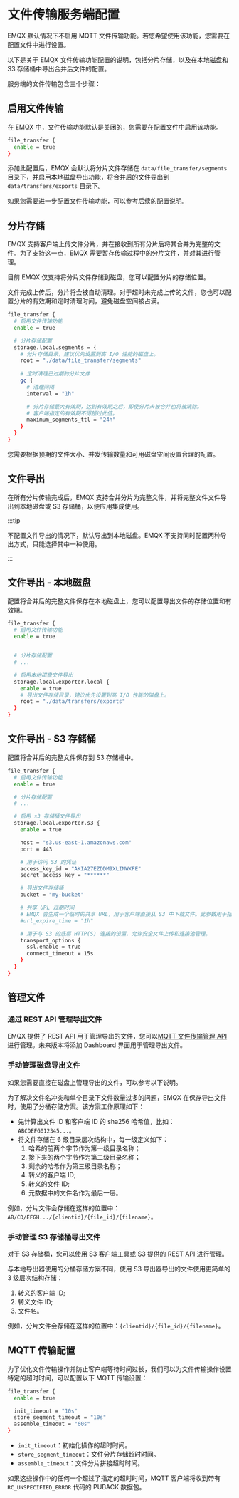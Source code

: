 # 文件传输服务端配置

EMQX 默认情况下不启用 MQTT 文件传输功能。若您希望使用该功能，您需要在配置文件中进行设置。

以下是关于 EMQX 文件传输功能配置的说明，包括分片存储，以及在本地磁盘和 S3 存储桶中导出合并后文件的配置。

服务端的文件传输包含三个步骤：

## 启用文件传输

在 EMQX 中，文件传输功能默认是关闭的，您需要在配置文件中启用该功能。

```bash
file_transfer {
  enable = true
}
```

添加此配置后，EMQX 会默认将分片文件存储在 `data/file_transfer/segments` 目录下，并启用本地磁盘导出功能，将合并后的文件导出到 `data/transfers/exports` 目录下。

如果您需要进一步配置文件传输功能，可以参考后续的配置说明。

## 分片存储

EMQX 支持客户端上传文件分片，并在接收到所有分片后将其合并为完整的文件。为了支持这一点，EMQX 需要暂存传输过程中的分片文件，并对其进行管理。

目前 EMQX 仅支持将分片文件存储到磁盘，您可以配置分片的存储位置。

文件完成上传后，分片将会被自动清理。对于超时未完成上传的文件，您也可以配置分片的有效期和定时清理时间，避免磁盘空间被占满。

```bash
file_transfer {
  # 启用文件传输功能
  enable = true

  # 分片存储配置
  storage.local.segments = {
    # 分片存储目录，建议优先设置到高 I/O 性能的磁盘上。
    root = "./data/file_transfer/segments"
    
    # 定时清理已过期的分片文件
    gc {
      # 清理间隔
      interval = "1h"

      # 分片存储最大有效期，达到有效期之后，即使分片未被合并也将被清除。
      # 客户端指定的有效期不得超过此值。
      maximum_segments_ttl = "24h"
    }
  }
}
```

您需要根据预期的文件大小、并发传输数量和可用磁盘空间设置合理的配置。

## 文件导出

在所有分片传输完成后，EMQX 支持合并分片为完整文件，并将完整文件文件导出到本地磁盘或 S3 存储桶，以便应用集成使用。

:::tip

不配置文件导出的情况下，默认导出到本地磁盘。EMQX 不支持同时配置两种导出方式，只能选择其中一种使用。

:::

## 文件导出 - 本地磁盘

配置将合并后的完整文件保存在本地磁盘上，您可以配置导出文件的存储位置和有效期。

```bash
file_transfer {
  # 启用文件传输功能
  enable = true


  # 分片存储配置
  # ...

  # 启用本地磁盘文件导出
  storage.local.exporter.local {
    enable = true
    # 导出文件存储目录，建议优先设置到高 I/O 性能的磁盘上。
    root = "./data/transfers/exports"
  }
}
```

## 文件导出 - S3 存储桶

配置将合并后的完整文件保存到 S3 存储桶中。

```bash
file_transfer {
  # 启用文件传输功能
  enable = true

  # 分片存储配置
  # ...

  # 启用 s3 存储桶文件导出
  storage.local.exporter.s3 {
    enable = true

    host = "s3.us-east-1.amazonaws.com"
    port = 443

    # 用于访问 S3 的凭证
    access_key_id = "AKIA27EZDDM9XLINWXFE"
    secret_access_key = "******"

    # 导出文件存储桶
    bucket = "my-bucket"

    # 共享 URL 过期时间
    # EMQX 会生成一个临时的共享 URL，用于客户端直接从 S3 中下载文件。此参数用于指定 EMQX 通过 API 返回的文件下载 URL 的过期时间，过期后 URL 将不可用，实际 S3 中文件仍然存在。
    #url_expire_time = "1h"

    # 用于与 S3 的底层 HTTP(S) 连接的设置，允许安全文件上传和连接池管理。
    transport_options {
      ssl.enable = true
      connect_timeout = 15s
    }
  }
}
```

## 管理文件

### 通过 REST API 管理导出文件

EMQX 提供了 REST API 用于管理导出的文件，您可以[MQTT 文件传输管理 API](https://docs.emqx.com/zh/enterprise/v5.3/admin/api-docs.html#tag/File-Transfer)进行管理。未来版本将添加 Dashboard 界面用于管理导出文件。

### 手动管理磁盘导出文件

如果您需要直接在磁盘上管理导出的文件，可以参考以下说明。

为了解决文件名冲突和单个目录下文件数量过多的问题，EMQX 在保存导出文件时，使用了分桶存储方案。该方案工作原理如下：

- 先计算出文件 ID 和客户端 ID 的 sha256 哈希值，比如：`ABCDEFG012345...`。
- 将文件存储在 6 级目录层次结构中，每一级定义如下：
  1. 哈希的前两个字节作为第一级目录名称；
  2. 接下来的两个字节作为第二级目录名称；
  3. 剩余的哈希作为第三级目录名称；
  4. 转义的客户端 ID;
  5. 转义的文件 ID;
  6. 元数据中的文件名作为最后一层。

例如，分片文件会存储在这样的位置中：`AB/CD/EFGH.../{clientid}/{file_id}/{filename}`。

### 手动管理 S3 存储桶导出文件

对于 S3 存储桶，您可以使用 S3 客户端工具或 S3 提供的 REST API 进行管理。

与本地导出器使用的分桶存储方案不同，使用 S3 导出器导出的文件使用更简单的 3 级层次结构存储：

1. 转义的客户端 ID;
2. 转义文件 ID;
3. 文件名。

例如，分片文件会存储在这样的位置中：`{clientid}/{file_id}/{filename}`。

## MQTT 传输配置

为了优化文件传输操作并防止客户端等待时间过长，我们可以为文件传输操作设置特定的超时时间，可以配置以下 MQTT 传输设置：

```bash
file_transfer {
  enable = true

  init_timeout = "10s"
  store_segment_timeout = "10s"
  assemble_timeout = "60s"
}
```

- `init_timeout`：初始化操作的超时时间。
- `store_segment_timeout`：文件分片存储超时时间。
- `assemble_timeout`：文件分片拼接超时时间。

如果这些操作中的任何一个超过了指定的超时时间，MQTT 客户端将收到带有 `RC_UNSPECIFIED_ERROR` 代码的 PUBACK 数据包。
